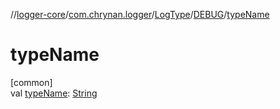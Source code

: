 //[logger-core](../../../../index.md)/[com.chrynan.logger](../../index.md)/[LogType](../index.md)/[DEBUG](index.md)/[typeName](type-name.md)

# typeName

[common]\
val [typeName](type-name.md): [String](https://kotlinlang.org/api/latest/jvm/stdlib/kotlin/-string/index.html)
